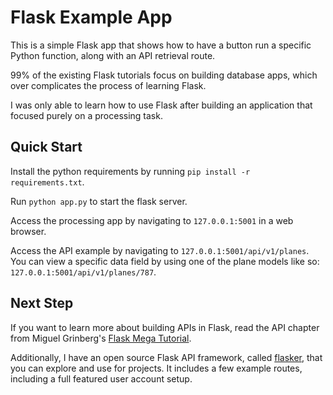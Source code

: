 # Flask Example App

This is a simple Flask app that shows how to have a button run a specific Python function, along with an API retrieval route.

99% of the existing Flask tutorials focus on building database apps, which over complicates the process of learning Flask.

I was only able to learn how to use Flask after building an application that focused purely on a processing task.

## Quick Start

Install the python requirements by running `pip install -r requirements.txt`.

Run `python app.py` to start the flask server.

Access the processing app by navigating to `127.0.0.1:5001` in a web browser.

Access the API example by navigating to `127.0.0.1:5001/api/v1/planes`. You can view a specific data field by using one of the plane models like so: `127.0.0.1:5001/api/v1/planes/787`.

## Next Step

If you want to learn more about building APIs in Flask, read the API chapter from Miguel Grinberg's [Flask Mega Tutorial](https://blog.miguelgrinberg.com/post/the-flask-mega-tutorial-part-xxiii-application-programming-interfaces-apis).

Additionally, I have an open source Flask API framework, called [flasker](https://github.com/camisatx/flasker), that you can explore and use for projects. It includes a few example routes, including a full featured user account setup.
